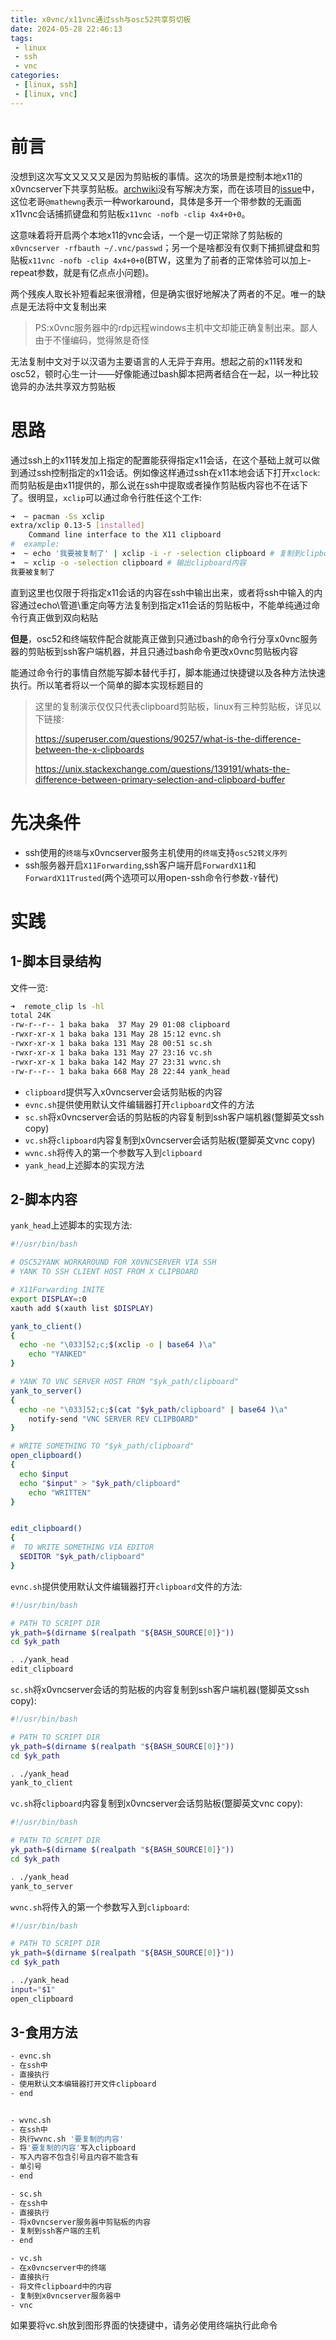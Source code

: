 ```yaml
---
title: x0vnc/x11vnc通过ssh与osc52共享剪切板
date: 2024-05-28 22:46:13
tags:
 - linux
 - ssh
 - vnc
categories:
 - [linux, ssh]
 - [linux, vnc]
---
```

# 前言
没想到这次写文又又又又是因为剪贴板的事情。这次的场景是控制本地x11的x0vncserver下共享剪贴板。[archwiki](https://wiki.archlinux.org/title/TigerVNC#Running_x0vncserver_to_directly_control_the_local_display)没有写解决方案，而在该项目的[issue](https://github.com/TigerVNC/tigervnc/issues/529#issuecomment-1358864856)中，这位老哥`@mathewng`表示一种workaround，具体是多开一个带参数的无画面x11vnc会话捕抓键盘和剪贴板`x11vnc -nofb -clip 4x4+0+0`。

这意味着将开启两个本地x11的vnc会话，一个是一切正常除了剪贴板的`x0vncserver -rfbauth ~/.vnc/passwd`；另一个是啥都没有仅剩下捕抓键盘和剪贴板`x11vnc -nofb -clip 4x4+0+0`(BTW，这里为了前者的正常体验可以加上-repeat参数，就是有亿点点小问题)。

两个残疾人取长补短看起来很滑稽，但是确实很好地解决了两者的不足。唯一的缺点是无法将中文复制出来
> PS:x0vnc服务器中的rdp远程windows主机中文却能正确复制出来。鄙人由于不懂编码，觉得煞是奇怪

无法复制中文对于以汉语为主要语言的人无异于弃用。想起之前的x11转发和osc52，顿时心生一计——好像能通过bash脚本把两者结合在一起，以一种比较诡异的办法共享双方剪贴板

# 思路
通过ssh上的x11转发加上指定的配置能获得指定x11会话，在这个基础上就可以做到通过ssh控制指定的x11会话。例如像这样通过ssh在x11本地会话下打开`xclock`:
<img src='https://dlink.host/1drv/aHR0cHM6Ly8xZHJ2Lm1zL2kvcyFBckVNT01Ec2ZXcEdnVGtuQmdqcnZDZVFsUzBEP2U9U3dQanBI.png' alt=''>
而剪贴板是由x11提供的，那么说在ssh中提取或者操作剪贴板内容也不在话下了。很明显，`xclip`可以通过命令行胜任这个工作:
```bash
➜  ~ pacman -Ss xclip
extra/xclip 0.13-5 [installed]
    Command line interface to the X11 clipboard
#  example:
➜  ~ echo '我要被复制了' | xclip -i -r -selection clipboard # 复制到clipboard
➜  ~ xclip -o -selection clipboard # 输出clipboard内容
我要被复制了
```
直到这里也仅限于将指定x11会话的内容在ssh中输出出来，或者将ssh中输入的内容通过echo\管道\重定向等方法复制到指定x11会话的剪贴板中，不能单纯通过命令行真正做到双向粘贴

**但是**，osc52和终端软件配合就能真正做到只通过bash的命令行分享x0vnc服务器的剪贴板到ssh客户端机器，并且只通过bash命令更改x0vnc剪贴板内容

能通过命令行的事情自然能写脚本替代手打，脚本能通过快捷键以及各种方法快速执行。所以笔者将以一个简单的脚本实现标题目的

> 这里的复制演示仅仅只代表clipboard剪贴板，linux有三种剪贴板，详见以下链接:
>
>https://superuser.com/questions/90257/what-is-the-difference-between-the-x-clipboards
>
>https://unix.stackexchange.com/questions/139191/whats-the-difference-between-primary-selection-and-clipboard-buffer

# 先决条件
- ssh使用的`终端`与x0vncserver服务主机使用的`终端`支持`osc52转义序列`
- ssh服务器开启`X11Forwarding`,ssh客户端开启`ForwardX11`和`ForwardX11Trusted`(两个选项可以用open-ssh命令行参数`-Y`替代)
# 实践
## 1-脚本目录结构
文件一览:
```bash
➜  remote_clip ls -hl
total 24K
-rw-r--r-- 1 baka baka  37 May 29 01:08 clipboard
-rwxr-xr-x 1 baka baka 131 May 28 15:12 evnc.sh
-rwxr-xr-x 1 baka baka 131 May 28 00:51 sc.sh
-rwxr-xr-x 1 baka baka 131 May 27 23:16 vc.sh
-rwxr-xr-x 1 baka baka 142 May 27 23:31 wvnc.sh
-rw-r--r-- 1 baka baka 668 May 28 22:44 yank_head
```
- `clipboard`提供写入x0vncserver会话剪贴板的内容
- `evnc.sh`提供使用默认文件编辑器打开`clipboard`文件的方法
- `sc.sh`将x0vncserver会话的剪贴板的内容复制到ssh客户端机器(蹩脚英文ssh copy)
- `vc.sh`将`clipboard`内容复制到x0vncserver会话剪贴板(蹩脚英文vnc copy)
- `wvnc.sh`将传入的第一个参数写入到`clipboard`
-  `yank_head`上述脚本的实现方法
## 2-脚本内容
`yank_head`上述脚本的实现方法:
```bash
#!/usr/bin/bash

# OSC52YANK WORKAROUND FOR X0VNCSERVER VIA SSH
# YANK TO SSH CLIENT HOST FROM X CLIPBOARD

# X11Forwarding INITE
export DISPLAY=:0
xauth add $(xauth list $DISPLAY)

yank_to_client()
{
  echo -ne "\033]52;c;$(xclip -o | base64 )\a"
	echo "YANKED"
}

# YANK TO VNC SERVER HOST FROM "$yk_path/clipboard"
yank_to_server()
{
  echo -ne "\033]52;c;$(cat "$yk_path/clipboard" | base64 )\a"
	notify-send "VNC SERVER REV CLIPBOARD"
}

# WRITE SOMETHING TO "$yk_path/clipboard" 
open_clipboard()
{
  echo $input
  echo "$input" > "$yk_path/clipboard"
	echo "WRITTEN"
}


edit_clipboard()
{
#  TO WRITE SOMETHING VIA EDITOR
  $EDITOR "$yk_path/clipboard"
}
```
`evnc.sh`提供使用默认文件编辑器打开`clipboard`文件的方法:
```bash
#!/usr/bin/bash

# PATH TO SCRIPT DIR
yk_path=$(dirname $(realpath "${BASH_SOURCE[0]}"))
cd $yk_path

. ./yank_head
edit_clipboard
```
`sc.sh`将x0vncserver会话的剪贴板的内容复制到ssh客户端机器(蹩脚英文ssh copy):
```bash
#!/usr/bin/bash

# PATH TO SCRIPT DIR
yk_path=$(dirname $(realpath "${BASH_SOURCE[0]}"))
cd $yk_path

. ./yank_head
yank_to_client
```
`vc.sh`将`clipboard`内容复制到x0vncserver会话剪贴板(蹩脚英文vnc copy):
```bash
#!/usr/bin/bash

# PATH TO SCRIPT DIR
yk_path=$(dirname $(realpath "${BASH_SOURCE[0]}"))
cd $yk_path

. ./yank_head
yank_to_server
```
`wvnc.sh`将传入的第一个参数写入到`clipboard`:
```bash
#!/usr/bin/bash

# PATH TO SCRIPT DIR
yk_path=$(dirname $(realpath "${BASH_SOURCE[0]}"))
cd $yk_path

. ./yank_head
input="$1"
open_clipboard
```
## 3-食用方法
```bash
- evnc.sh
- 在ssh中
- 直接执行
- 使用默认文本编辑器打开文件clipboard
- end


- wvnc.sh 
- 在ssh中
- 执行wvnc.sh '要复制的内容'
- 将'要复制的内容'写入clipboard
- 写入内容不包含引号且内容不能含有
- 单引号
- end

- sc.sh
- 在ssh中
- 直接执行
- 将x0vncserver服务器中剪贴板的内容
- 复制到ssh客户端的主机
- end

- vc.sh
- 在x0vncserver中的终端
- 直接执行
- 将文件clipboard中的内容
- 复制到x0vncserver服务器中
- vnc
```
如果要将vc.sh放到图形界面的快捷键中，请务必使用终端执行此命令